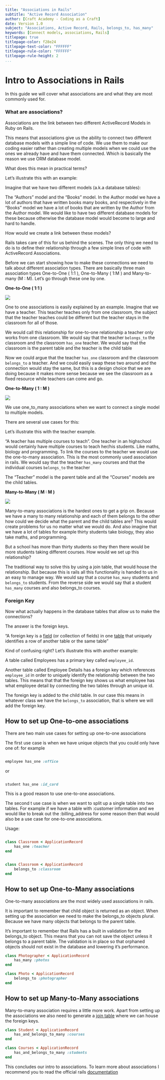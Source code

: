 ```yaml
---
title: "Associations in Rails"
subtitle: "Active Record Association"
author: [Craft Academy - Coding as a Craft]
date: Version 1.0
subject: "Associations, Active Record, Rails, belongs_to, has_many"
keywords: [Connect models, associations, Rails]
titlepage: true
titlepage-color: f28e24
titlepage-text-color: "FFFFFF"
titlepage-rule-color: "FFFFFF"
titlepage-rule-height: 2
...
```


# Intro to Associations in Rails

In this guide we will cover what associations are and what they are most commonly used for.

### What are associations?
Associations are the link between two different ActiveRecord Models in Ruby on Rails.

This means that associations give us the ability to connect two different database models with a simple line of code. We use them to make our coding easier rather than creating multiple models when we could use the ones we already have and have them connected. Which is basically the reason we use ORM database model.

What does this mean in practical terms?

Let’s illustrate this with an example:

Imagine that we have two different models (a.k.a database tables):

The “Authors” model and the “Books” model. In the Author model we have a lot of authors that have written books many books, and respectively in the “Books” model we have a lot of books that are written by the Author from the Author model. We would like to have two different database models for these because otherwise the database model would become to large and hard to handle.

How would we create a link between these models?

Rails takes care of this for us behind the scenes. The only thing we need to do is to define their relationship through a few simple lines of code with ActiveRecord Associations.

Before we can start showing how to make these connections we need to talk about different association types. There are basically three main association types One-to-One ( 1:1 ), One-to-Many ( 1:M ) and Many-to-many (M : M). Let’s go through these one by one.


**One-to-One ( 1:1 )**


![](https://docs.google.com/a/craftacademy.se/drawings/d/sfQAXpycOUZvZGcRw0iIeXA/image?w=206&h=36&rev=1&ac=1)

One to one associations is easily explained by an example. Imagine that we have a teacher. This teacher teaches only from one classroom, the subject that the teacher teaches could be different but the teacher stays in the classroom for all of those.


We would call this relationship for one-to-one relationship a teacher only works from one classroom. We would say that the teacher `belongs_to` the classroom and the classroom `has_one` teacher. We would say that the classroom is the parent table and the teacher is the child table


Now we could argue that the teacher `has_one` classroom and the classroom `belongs_to` a teacher. And we could easily swap these two around and the connection would stay the same, but this is a design choice that we are doing because it makes more sense because we see the classroom as a fixed resource while teachers can come and go.


**One-to-Many ( 1 : M )**



![](https://docs.google.com/a/craftacademy.se/drawings/d/swfhjeL6Z030oQ__HbM8DnQ/image?w=181&h=99&rev=1&ac=1)



We use one_to_many associations when we want to connect a single model to multiple models.

There are several use cases for this:



Let’s illustrate this with the teacher example.



“A teacher has multiple courses to teach”. One teacher in an highschool would certainly have multiple courses to teach her/his students. Like maths, biology and programming. To link the courses to the teacher we would use the one-to-many association. This is the most commonly used association in rails. We would say that the teacher `has_many` courses and that the individual courses `belongs_to` the teacher


The “Teacher” model is the parent table and all the “Courses” models are the child tables.


**Many-to-Many ( M : M )**



![](https://docs.google.com/a/craftacademy.se/drawings/d/sd6OTYyno2LD9GHGj9YZWAQ/image?w=204&h=114&rev=26&ac=1)



Many-to-many associations is the hardest ones to get a grip on. Because we have a many to many relationship and each of them belongs to the other how could we decide what the parent and the child tables are? This would create problems for us no matter what we would do. And also imagine that we have a lot of tables for example thirty students take biology, they also take maths, and programming.



But a school has more than thirty students so they then there would be more students taking different courses. How would we set up this relationship?



The traditional way to solve this by using a join table, that would house the relationship. But because this is rails all this functionality is handed to us in an easy to manage way. We would say that a course `has_many` students and `belongs_to` students. From the reverse side we would say that a student `has_many` courses and also belongs_to courses.


### Foreign Key


Now what actually happens in the database tables that allow us to make the connections?

The answer is the foreign keys.



“A foreign key is a [field](https://en.wikipedia.org/wiki/Field_(computer_science)) (or collection of fields) in one [table](https://en.wikipedia.org/wiki/Table_(database)) that uniquely identifies a row of another table or the same table”



Kind of confusing right? Let’s illustrate this with another example:



A table called Employees has a primary key called `employee_id`.



Another table called Employee Details has a foreign key which references `employee_id` in order to uniquely identify the relationship between the two tables. This means that that the foreign key shows us what employee has what employee detail by connecting the two tables through an unique id.



The foreign key is added to the child table. In our case this means in whatever class we have the `belongs_to` association, that is where we will add the foreign key.


## How to set up One-to-one associations

There are two main use cases for setting up one-to-one associations



The first use case is when we have unique objects that you could only have one of: for example

```ruby

employee has_one :office

```
or

```ruby

student has_one :id_card

```

This is a good reason to use one-to-one associations.



The second t use case is when we want to split up a single table into two tables. For example if we have a table with :customer information and we would like to break out the :billing_address for some reason then that would also be a use case for one-to-one associations.



Usage:

```ruby

class Classroom < ApplicationRecord
	has_one :teacher
end

```


```ruby

class Classroom < ApplicationRecord
	belongs_to :classroom
end

```
## How to set up One-to-Many associations

One-to-many associations are the most widely used associations in rails.

It is important to remember that child object is returned as an object. When setting up the association we need to make the belongs_to objects plural. Because we have many objects that belongs to the parent table.

It’s important to remember that Rails has a built in validation for the belongs_to object. This means that you can not save the object unless it belongs to a parent table. The validation is in place so that orphaned objects should not exist in the database and lowering it’s performance.


```ruby
class Photographer < ApplicationRecord
	has_many :photos
end
```



```ruby
class Photo < ApplicationRecord
	belongs_to :photographer
end
```
## How to set up Many-to-Many associations


Many-to-many association requires a little more work. Apart from setting up the associations we also need to generate a [join table](http://edgeguides.rubyonrails.org/active_record_migrations.html#creating-a-join-table) where we can house the foreign keys.


```ruby
class Student < ApplicationRecord
	has_and_belongs_to_many :courses
end
```


```ruby
class Courses < ApplicationRecord
	has_and_belongs_to_many :students
end
```

This concludes our intro to associations. To learn more about associations I recommend you to read the official rails [documentation](http://edgeguides.rubyonrails.org/association_basics.html)

